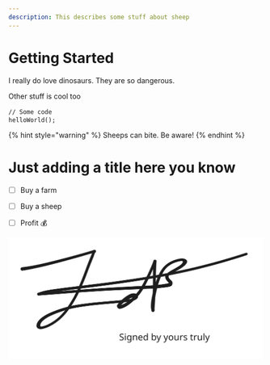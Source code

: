 ```yaml
---
description: This describes some stuff about sheep
---
```


# Getting Started

I really do love dinosaurs. They are so dangerous.



Other stuff is cool too

```
// Some code
helloWorld();
```

{% hint style="warning" %}
Sheeps can bite. Be aware!
{% endhint %}

# Just adding a title here you know

* [ ] Buy a farm
* [ ] Buy a sheep
* [ ] Profit :moneybag:



<img src=".gitbook/assets/file.excalidraw.svg" alt="Artwork by Jelle den Burger (2024. colorized)" class="gitbook-drawing">
